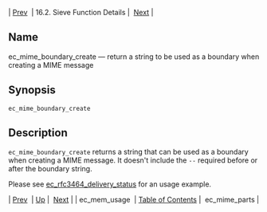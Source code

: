 | [Prev](sieve.ref.ec_mem_usage)  | 16.2. Sieve Function Details |  [Next](sieve.ref.ec_mime_parts) |

<a name="sieve.ref.ec_mime_boundary_create"></a>
## Name

ec_mime_boundary_create — return a string to be used as a boundary when creating a MIME message

## Synopsis

`ec_mime_boundary_create`

<a name="idp30280464"></a>
## Description

`ec_mime_boundary_create` returns a string that can be used as a boundary when creating a MIME message. It doesn't include the `--` required before or after the boundary string.

Please see [ec_rfc3464_delivery_status](sieve.ref.ec_rfc3464_delivery_status "ec_rfc3464_delivery_status") for an usage example.

| [Prev](sieve.ref.ec_mem_usage)  | [Up](sieve.ref.files) |  [Next](sieve.ref.ec_mime_parts) |
| ec_mem_usage  | [Table of Contents](index) |  ec_mime_parts |
